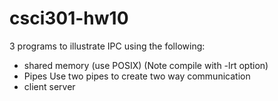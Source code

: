 # csci301-hw10
3 programs to illustrate IPC using the following:  
- shared memory (use POSIX) (Note compile with -lrt option)  
- Pipes Use two pipes to create two way communication  
- client server 
